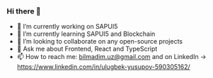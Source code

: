 ### Hi there 👋
- 🔭 I’m currently working on SAPUI5
- 🌱 I’m currently learning SAPUI5 and Blockchain
- 👯 I’m looking to collaborate on any open-source projects
- 💬 Ask me about Frontend, React and TypeScript
- 📫 How to reach me: bilmadim.uz@gmail.com and on LinkedIn -> https://www.linkedin.com/in/ulugbek-yusupov-590305162/

<!--
**UlugbekYusupov/UlugbekYusupov** is a ✨ _special_ ✨ repository because its `README.md` (this file) appears on your GitHub profile.

Here are some ideas to get you started:

- 🔭 I’m currently working on SAPUI5
- 🌱 I’m currently learning SAPUI5 and Blockchain
- 👯 I’m looking to collaborate on any open-source projects
- 💬 Ask me about Frontend
- 📫 How to reach me: bilmadim.uz@gmail.com and on LinkedIn -> https://www.linkedin.com/in/ulugbek-yusupov-590305162/
-->
